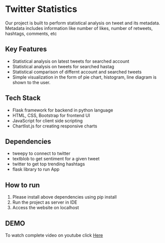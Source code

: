 # Twitter Statistics
Our project is built to perform statistical analysis on tweet and its metadata. Metadata includes information like number of likes, number of retweets, hashtags, comments, etc


## Key Features
- Statistical analysis on latest tweets for searched account 
- Statistical analysis on tweets for searched hastag
- Statistical comparison of differnt account and searched tweets
- Simple visualization in the form of pie chart, histogram, line diagram is shown to the user. 


## Tech Stack
- Flask framework for backend in python language
- HTML, CSS, Bootstrap for frontend UI
- JavaScript for client side scripting
- Chartlist.js for creating responsive charts


## Dependencies
- tweepy to connect to twitter
- textblob to get sentiment for a given tweet
- twitter to get top trending hashtags
- flask library to run App


## How to run
1.  Please install above dependencies using pip install
2. Run the project as server in IDE
3. Access the website on localhost

## DEMO
To watch complete video on youtube click [Here](https://www.youtube.com/watch?v=BIyNyXvFWGs "Here")
